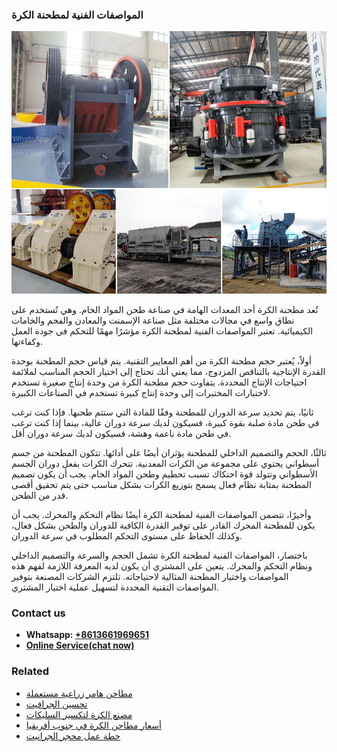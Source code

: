 <h3>المواصفات الفنية لمطحنة الكرة</h3><img src='1701850574.jpg' alt=''><p>تُعد مطحنة الكرة أحد المعدات الهامة في صناعة طحن المواد الخام. وهي تُستخدم على نطاق واسع في مجالات مختلفة مثل صناعة الإسمنت والمعادن والفحم والخامات الكيميائية. تعتبر المواصفات الفنية لمطحنة الكرة مؤشرًا مهمًا للتحكم في جودة العمل وكفاءتها.</p><p>أولاً، يُعتبر حجم مطحنة الكرة من أهم المعايير التقنية. يتم قياس حجم المطحنة بوحدة القدرة الإنتاجية بالتناقص المزدوج، مما يعني أنك تحتاج إلى اختيار الحجم المناسب لملائمة احتياجات الإنتاج المحددة. يتفاوت حجم مطحنة الكرة من وحدة إنتاج صغيرة تستخدم لاختبارات المختبرات إلى وحدة إنتاج كبيرة تستخدم في الصناعات الكبيرة.</p><p>ثانيًا، يتم تحديد سرعة الدوران للمطحنة وفقًا للمادة التي ستتم طحنها. فإذا كنت ترغب في طحن مادة صلبة بقوة كبيرة، فسيكون لديك سرعة دوران عالية، بينما إذا كنت ترغب في طحن مادة ناعمة وهشة، فسيكون لديك سرعة دوران أقل.</p><p>ثالثًا، الحجم والتصميم الداخلي للمطحنة يؤثران أيضًا على أدائها. تتكون المطحنة من جسم أسطواني يحتوي على مجموعة من الكرات المعدنية. تتحرك الكرات بفعل دوران الجسم الأسطواني وتتولد قوة احتكاك تسبب تحطيم وطحن المواد الخام. يجب أن يكون تصميم المطحنة بمثابة نظام فعال يسمح بتوزيع الكرات بشكل مناسب حتى يتم تحقيق أقصى قدر من الطحن.</p><p>وأخيرًا، تتضمن المواصفات الفنية لمطحنة الكرة أيضًا نظام التحكم والمحرك. يجب أن يكون للمطحنة المحرك القادر على توفير القدرة الكافية للدوران والطحن بشكل فعال، وكذلك الحفاظ على مستوى التحكم المطلوب في سرعة الدوران.</p><p>باختصار، المواصفات الفنية لمطحنة الكرة تشمل الحجم والسرعة والتصميم الداخلي ونظام التحكم والمحرك. يتعين على المشتري أن يكون لديه المعرفة اللازمة لفهم هذه المواصفات واختيار المطحنة المثالية لاحتياجاته. تلتزم الشركات المصنعة بتوفير المواصفات التقنية المحددة لتسهيل عملية اختيار المشتري.</p><h3>Contact us</h3><ul><li><strong>Whatsapp:&nbsp;<a href="https://wa.me/8613661969651">+8613661969651</a></strong></li><li><a href="https://swt.shibang-china.com/?git&amp;zhl&amp;المواصفات الفنية لمطحنة الكرة"><strong>Online Service(chat now)</strong></a></li></ul><h3>Related</h3><ul><li><a href='مطاحن هامر زراعية مستعملة.md'>مطاحن هامر زراعية مستعملة</a></li><li><a href='تحسين الجرافيت.md'>تحسين الجرافيت</a></li><li><a href='مصنع الكرة لتكسير السليكات.md'>مصنع الكرة لتكسير السليكات</a></li><li><a href='أسعار مطاحن الكرة في جنوب أفريقيا.md'>أسعار مطاحن الكرة في جنوب أفريقيا</a></li><li><a href='خطة عمل محجر الجرانيت.md'>خطة عمل محجر الجرانيت</a></li></ul>